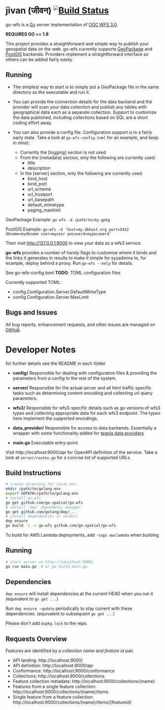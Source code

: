 # jivan (जीवन) [![Build Status](https://travis-ci.org/go-spatial/go-wfs.png)](https://travis-ci.org/go-spatial/go-wfs)

go-wfs is a [Go](https://golang.org) server implementation of [OGC WFS 3.0](https://github.com/opengeospatial/WFS_FES).

**REQUIRES GO >= 1.8**

This project provides a straightforward and simple way to publish your geospatial data on the web.
go-wfs currently supports [GeoPackage](http://www.geopackage.org/spec/) and
[PostGIS](https://postgis.net/) backends.  Providers implement a straightforward interface
so others can be added fairly easily.

## Running
* The simplest way to start is to simply put a GeoPackage file in the same directory as the
executable and run it.

* You can provide the connection details for the data backend and the provider
will scan your data collection and publish any tables with geographical data each as a separate
collection.  Support to customize the data published, including collections based on SQL are
a short coding effort away.

* You can also provide a config file.  Configuration support is in a fairly early state.
Take a look at `go-wfs-config.toml` for an example, and keep in mind::
  * Currently the [logging] section is not used
  * From the [metadata] section, only the following are currently used:
    * title
    * description
  * In the [server] section, only the following are currently used:
    * bind_host
    * bind_port
    * url_scheme
    * url_hostport
    * url_basepath
    * default_mimetype
    * paging_maxlimit

GeoPackage Example:
`go-wfs -d /path/to/my.gpkg`

PostGIS Example:
`go-wfs -d 'host=my.dbhost.org port=5432 dbname=mydbname user=myuser password=mypassword'`

Then visit http://127.0.0.1:9000 to view your data as a wfs3 service.

**go-wfs** provides a number of handy flags to customize where it binds and the links it generates
in results to make it simple for sysadmins to, for example, deploy behind a proxy.
Run `go-wfs --help` for details.

See go-wfs-config.toml
**TODO**: TOML configuration files

Currently supported TOML:
* config.Configuration.Server.DefaultMimeType
* config.Configuration.Server.MaxLimit

## Bugs and Issues
All bug reports, enhancement requests, and other issues are managed on
[GitHub](https://github.com/go-spatial/go-wfs).


# Developer Notes
for further details see the README in each folder

* **config/**
  Responsible for dealing with configuration files & providing the parameters from a config
  to the rest of the system.

* **server/**
  Responsible for the actual server and all html traffic specific tasks such as determining
  content encoding and collecting url query parameters.

* **wfs3/**
  Responsible for wfs3-specific details such as go versions of wfs3 types and collecting
  appropriate data for each wfs3 endpoint.  The types here implement the supported encodings.

* **data_provider/**
  Responsible for access to data backends.  Essentially a wrapper with some functionality added
  for [tegola data providers](https://github.com/go-spatial/tegola/tree/filterer_implementation/provider)

* **main.go**
  Executable entry-point.

Visit http://localhost:9000/api for OpenAPI definition of the service.
Take a look at `server/routes.go` for a concise list of supported URLs.

## Build Instructions

```bash
# create directory for local env
mkdir /path/to/golang-env
export GOPATH=/path/to/golang-env
# install go-wfs
go get github.com/go-spatial/go-wfs
# install 'dep' dependency manager
go get github.com/golang/dep/...
# install dependencies in vendor/
dep ensure
go build -i -o go-wfs github.com/go-spatial/go-wfs
```
To build for AWS Lambda deployments, add `-tags awslambda` when building

## Running

```bash
# start server on http://localhost:9000/
go run main.go  # or go build main.go
```

## Dependencies
`dep ensure` will install dependencies at the current HEAD when you run it (equivalent to `go get ...`)

Run `dep ensure -update` periodically to stay current with these dependencies. (equivalent to subsequent `go get ...`)

Please don't add `Gopkg.lock` to the repo.

## Requests Overview

Features are identified by a _collection name_ and _feature id_ pair.

- API landing: http://localhost:9000/
- API definition: http://localhost:9000/api
- Conformance: http://localhost:9000/conformance
- Collections: http://localhost:9000/collections
- Feature collection metadata: http://localhost:9000/collections/{name}
- Features from a single feature collection: http://localhost:9000/collections/{name}/items
- Single feature from a feature collection: http://localhost:9000/collections/{name}/items/{featureid}
